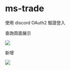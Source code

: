 # ms-trade

使用 discord OAuth2 驗證登入

查詢頁面展示

![](https://i.imgur.com/bzljKjG.png)


新增

![](https://i.imgur.com/ZsLmKUn.png)
